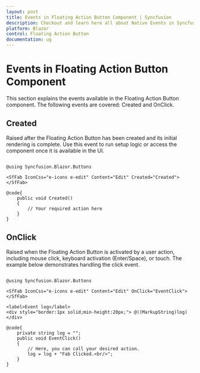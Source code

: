 ```yaml
---
layout: post
title: Events in Floating Action Button Component | Syncfusion
description: Checkout and learn here all about Native Events in Syncfusion Floating Action Button component and much more.
platform: Blazor
control: Floating Action Button
documentation: ug
---
```


# Events in Floating Action Button Component

This section explains the events available in the Floating Action Button component. The following events are covered: Created and OnClick.

## Created

Raised after the Floating Action Button has been created and its initial rendering is complete. Use this event to run setup logic or access the component once it is available in the UI.

```cshtml

@using Syncfusion.Blazor.Buttons

<SfFab IconCss="e-icons e-edit" Content="Edit" Created="Created"></SfFab>

@code{
    public void Created()
    {
        // Your required action here
    }
}

```

## OnClick

Raised when the Floating Action Button is activated by a user action, including mouse click, keyboard activation (Enter/Space), or touch. The example below demonstrates handling the click event.

```cshtml

@using Syncfusion.Blazor.Buttons

<SfFab IconCss="e-icons e-edit" Content="Edit" OnClick="EventClick"></SfFab>

<label>Event log</label>
<div style="border:1px solid;min-height:20px;"> @((MarkupString)log)</div>

@code{
    private string log = "";
    public void EventClick()
    {
        // Here, you can call your desired action.
        log = log + "Fab Clicked.<br/>";
    }
}

```